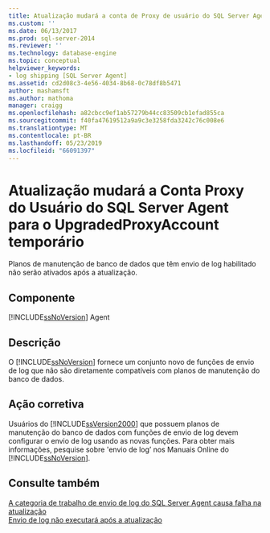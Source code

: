 ```yaml
---
title: Atualização mudará a conta de Proxy de usuário do SQL Server Agent para UpgradedProxyAccount temporária | Microsoft Docs
ms.custom: ''
ms.date: 06/13/2017
ms.prod: sql-server-2014
ms.reviewer: ''
ms.technology: database-engine
ms.topic: conceptual
helpviewer_keywords:
- log shipping [SQL Server Agent]
ms.assetid: cd2d08c3-4e56-4034-8b68-0c78df8b5471
author: mashamsft
ms.author: mathoma
manager: craigg
ms.openlocfilehash: a82cbcc9ef1ab57279b44cc83509cb1efad855ca
ms.sourcegitcommit: f40fa47619512a9a9c3e3258fda3242c76c008e6
ms.translationtype: MT
ms.contentlocale: pt-BR
ms.lasthandoff: 05/23/2019
ms.locfileid: "66091397"
---
```

# <a name="upgrading-will-change-the-sql-server-agent-user-proxy-account-to-the-temporary-upgradedproxyaccount"></a>Atualização mudará a Conta Proxy do Usuário do SQL Server Agent para o UpgradedProxyAccount temporário
  Planos de manutenção de banco de dados que têm envio de log habilitado não serão ativados após a atualização.  
  
## <a name="component"></a>Componente  
 [!INCLUDE[ssNoVersion](../../includes/ssnoversion-md.md)] Agent  
  
## <a name="description"></a>Descrição  
 O [!INCLUDE[ssNoVersion](../../includes/ssnoversion-md.md)] fornece um conjunto novo de funções de envio de log que não são diretamente compatíveis com planos de manutenção do banco de dados.  
  
## <a name="corrective-action"></a>Ação corretiva  
 Usuários do [!INCLUDE[ssVersion2000](../../includes/ssversion2000-md.md)] que possuem planos de manutenção do banco de dados com funções de envio de log devem configurar o envio de log usando as novas funções. Para obter mais informações, pesquise sobre 'envio de log’ nos Manuais Online do [!INCLUDE[ssNoVersion](../../includes/ssnoversion-md.md)].  
  
## <a name="see-also"></a>Consulte também  
 [A categoria de trabalho de envio de log do SQL Server Agent causa falha na atualização](../../../2014/sql-server/install/sql-server-agent-log-shipping-job-category-causes-upgrade-to-fail.md)   
 [Envio de log não executará após a atualização](../../../2014/sql-server/install/log-shipping-will-not-run-after-upgrading.md)  
  
  

